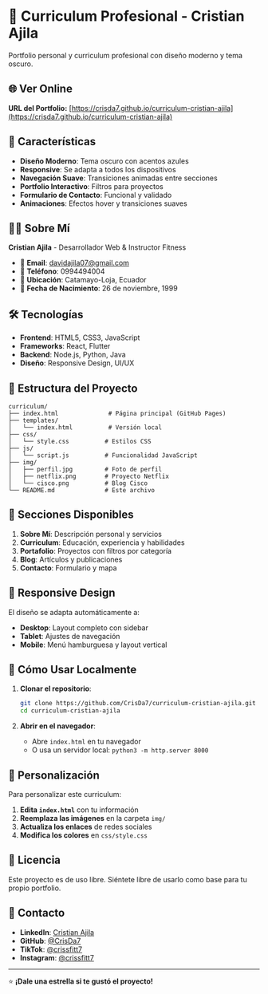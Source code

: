 # 🎯 Curriculum Profesional - Cristian Ajila

Portfolio personal y curriculum profesional con diseño moderno y tema oscuro.

## 🌐 **Ver Online**
**URL del Portfolio:** [https://crisda7.github.io/curriculum-cristian-ajila](https://crisda7.github.io/curriculum-cristian-ajila)

## 🚀 **Características**

- **Diseño Moderno**: Tema oscuro con acentos azules
- **Responsive**: Se adapta a todos los dispositivos
- **Navegación Suave**: Transiciones animadas entre secciones
- **Portfolio Interactivo**: Filtros para proyectos
- **Formulario de Contacto**: Funcional y validado
- **Animaciones**: Efectos hover y transiciones suaves

## 👨‍💻 **Sobre Mí**

**Cristian Ajila** - Desarrollador Web & Instructor Fitness

- 📧 **Email**: davidajila07@gmail.com
- 📱 **Teléfono**: 0994494004
- 📍 **Ubicación**: Catamayo-Loja, Ecuador
- 🎂 **Fecha de Nacimiento**: 26 de noviembre, 1999

## 🛠️ **Tecnologías**

- **Frontend**: HTML5, CSS3, JavaScript
- **Frameworks**: React, Flutter
- **Backend**: Node.js, Python, Java
- **Diseño**: Responsive Design, UI/UX

## 📁 **Estructura del Proyecto**

```
curriculum/
├── index.html              # Página principal (GitHub Pages)
├── templates/
│   └── index.html          # Versión local
├── css/
│   └── style.css          # Estilos CSS
├── js/
│   └── script.js          # Funcionalidad JavaScript
├── img/
│   ├── perfil.jpg         # Foto de perfil
│   ├── netflix.png        # Proyecto Netflix
│   └── cisco.png          # Blog Cisco
└── README.md              # Este archivo
```

## 🎯 **Secciones Disponibles**

1. **Sobre Mí**: Descripción personal y servicios
2. **Curriculum**: Educación, experiencia y habilidades
3. **Portafolio**: Proyectos con filtros por categoría
4. **Blog**: Artículos y publicaciones
5. **Contacto**: Formulario y mapa

## 📱 **Responsive Design**

El diseño se adapta automáticamente a:
- **Desktop**: Layout completo con sidebar
- **Tablet**: Ajustes de navegación
- **Mobile**: Menú hamburguesa y layout vertical

## 🚀 **Cómo Usar Localmente**

1. **Clonar el repositorio**:
   ```bash
   git clone https://github.com/CrisDa7/curriculum-cristian-ajila.git
   cd curriculum-cristian-ajila
   ```

2. **Abrir en el navegador**:
   - Abre `index.html` en tu navegador
   - O usa un servidor local: `python3 -m http.server 8000`

## 🎨 **Personalización**

Para personalizar este curriculum:

1. **Edita `index.html`** con tu información
2. **Reemplaza las imágenes** en la carpeta `img/`
3. **Actualiza los enlaces** de redes sociales
4. **Modifica los colores** en `css/style.css`

## 📝 **Licencia**

Este proyecto es de uso libre. Siéntete libre de usarlo como base para tu propio portfolio.

## 🤝 **Contacto**

- **LinkedIn**: [Cristian Ajila](https://acortar.link/tdL11P)
- **GitHub**: [@CrisDa7](https://github.com/CrisDa7)
- **TikTok**: [@crissfitt7](https://acortar.link/CUlHI4)
- **Instagram**: [@crissfitt7](https://www.instagram.com/crissfitt7/)

---

⭐ **¡Dale una estrella si te gustó el proyecto!** 